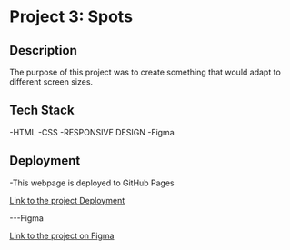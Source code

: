 # Project 3: Spots

## Description

The purpose of this project was to create something that would adapt to different screen sizes.

## Tech Stack

-HTML
-CSS
-RESPONSIVE DESIGN
-Figma

## Deployment

-This webpage is deployed to GitHub Pages

[Link to the project Deployment](https://domenique412.github.io/se_project_spots/)

---Figma

[Link to the project on Figma](https://www.figma.com/file/BBNm2bC3lj8QQMHlnqRsga/Sprint-3-Project-%E2%80%94-Spots?type=design&node-id=2%3A60&mode=design&t=afgNFybdorZO6cQo-1)

